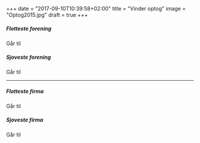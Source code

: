 +++
date = "2017-09-10T10:39:58+02:00"
title = "Vinder optog"
image = "Optog2015.jpg"
draft = true
+++


##### Flotteste forening
Går til

##### Sjoveste forening
Går til

---

##### Flotteste firma
Går til

##### Sjoveste firma
Går til